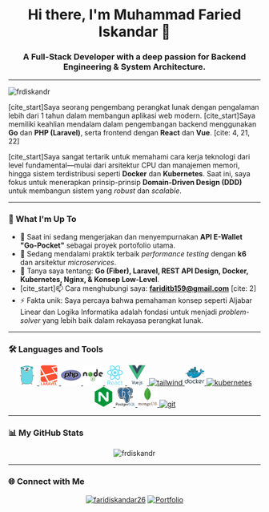<div align="center">
  <h1>Hi there, I'm Muhammad Faried Iskandar 👋</h1>
  <h3>A Full-Stack Developer with a deep passion for Backend Engineering & System Architecture.</h3>
</div>

---

<p align="left"> <img src="https://komarev.com/ghpvc/?username=frdiskandr&label=Profile%20views&color=0e75b6&style=flat" alt="frdiskandr" /> </p>

[cite_start]Saya seorang pengembang perangkat lunak dengan pengalaman lebih dari 1 tahun dalam membangun aplikasi web modern. [cite_start]Saya memiliki keahlian mendalam dalam pengembangan backend menggunakan **Go** dan **PHP (Laravel)**, serta frontend dengan **React** dan **Vue**. [cite: 4, 21, 22]

[cite_start]Saya sangat tertarik untuk memahami cara kerja teknologi dari level fundamental—mulai dari arsitektur CPU dan manajemen memori, hingga sistem terdistribusi seperti **Docker** dan **Kubernetes**. Saat ini, saya fokus untuk menerapkan prinsip-prinsip **Domain-Driven Design (DDD)** untuk membangun sistem yang _robust_ dan _scalable_.

---

### 🚀 What I'm Up To

- 🔭 Saat ini sedang mengerjakan dan menyempurnakan **API E-Wallet "Go-Pocket"** sebagai proyek portofolio utama.
- 🌱 Sedang mendalami praktik terbaik _performance testing_ dengan **k6** dan arsitektur _microservices_.
- 💬 Tanya saya tentang: **Go (Fiber), Laravel, REST API Design, Docker, Kubernetes, Nginx, & Konsep Low-Level**.
- [cite_start]📫 Cara menghubungi saya: **fariditb159@gmail.com** [cite: 2]
- ⚡ Fakta unik: Saya percaya bahwa pemahaman konsep seperti Aljabar Linear dan Logika Informatika adalah fondasi untuk menjadi _problem-solver_ yang lebih baik dalam rekayasa perangkat lunak.

---

### 🛠️ Languages and Tools

<p align="center">
  <a href="https://golang.org" target="_blank" rel="noreferrer">
    <img src="https://raw.githubusercontent.com/devicons/devicon/master/icons/go/go-original.svg" alt="go" width="40" height="40"/>
  </a>
  <a href="https://laravel.com/" target="_blank" rel="noreferrer">
    <img src="https://raw.githubusercontent.com/devicons/devicon/master/icons/laravel/laravel-plain-wordmark.svg" alt="laravel" width="40" height="40"/>
  </a>
  <a href="https://www.php.net" target="_blank" rel="noreferrer">
    <img src="https://raw.githubusercontent.com/devicons/devicon/master/icons/php/php-original.svg" alt="php" width="40" height="40"/>
  </a>
  <a href="https://nodejs.org" target="_blank" rel="noreferrer">
    <img src="https://raw.githubusercontent.com/devicons/devicon/master/icons/nodejs/nodejs-original-wordmark.svg" alt="nodejs" width="40" height="40"/>
  </a>
  <a href="https://reactjs.org/" target="_blank" rel="noreferrer">
    <img src="https://raw.githubusercontent.com/devicons/devicon/master/icons/react/react-original-wordmark.svg" alt="react" width="40" height="40"/>
  </a>
  <a href="https://vuejs.org/" target="_blank" rel="noreferrer">
    <img src="https://raw.githubusercontent.com/devicons/devicon/master/icons/vuejs/vuejs-original-wordmark.svg" alt="vuejs" width="40" height="40"/>
  </a>
  <a href="https://tailwindcss.com/" target="_blank" rel="noreferrer">
    <img src="https://www.vectorlogo.zone/logos/tailwindcss/tailwindcss-icon.svg" alt="tailwind" width="40" height="40"/>
  </a>
  <a href="https://www.docker.com/" target="_blank" rel="noreferrer">
    <img src="https://raw.githubusercontent.com/devicons/devicon/master/icons/docker/docker-original-wordmark.svg" alt="docker" width="40" height="40"/>
  </a>
  <a href="https://kubernetes.io" target="_blank" rel="noreferrer">
    <img src="https://www.vectorlogo.zone/logos/kubernetes/kubernetes-icon.svg" alt="kubernetes" width="40" height="40"/>
  </a>
  <a href="https://www.nginx.com" target="_blank" rel="noreferrer">
    <img src="https://raw.githubusercontent.com/devicons/devicon/master/icons/nginx/nginx-original.svg" alt="nginx" width="40" height="40"/>
  </a>
  <a href="https://www.postgresql.org" target="_blank" rel="noreferrer">
    <img src="https://raw.githubusercontent.com/devicons/devicon/master/icons/postgresql/postgresql-original-wordmark.svg" alt="postgresql" width="40" height="40"/>
  </a>
  <a href="https://www.mongodb.com/" target="_blank" rel="noreferrer"> 
    <img src="https://raw.githubusercontent.com/devicons/devicon/master/icons/mongodb/mongodb-original-wordmark.svg" alt="mongodb" width="40" height="40"/>
  </a>
  <a href="https://git-scm.com/" target="_blank" rel="noreferrer">
    <img src="https://www.vectorlogo.zone/logos/git-scm/git-scm-icon.svg" alt="git" width="40" height="40"/>
  </a>
</p>

---

### 📊 My GitHub Stats

<div align="center">
  <img src="https://github-readme-stats.vercel.app/api?username=frdiskandr&show_icons=true&locale=en&theme=tokyonight&rank_icon=github" alt="frdiskandr" />
  <!-- <img src="https://github-readme-stats.vercel.app/api/top-langs?username=frdiskandr&show_icons=true&locale=en&layout=compact&theme=tokyonight" alt="frdiskandr" /> -->
</div>

---

### 🌐 Connect with Me

<p align="center">
  <a href="https://linkedin.com/in/faridiskandar26" target="blank"><img align="center" src="https://raw.githubusercontent.com/rahuldkjain/github-profile-readme-generator/master/src/images/icons/Social/linked-in-alt.svg" alt="faridiskandar26" height="30" width="40" /></a>
  <a href="https://frdiskndr.framer.website/" target="blank"><img align="center" src="https://img.icons8.com/color/48/domain.png" alt="Portfolio" height="30" width="40" /></a>
</p>
